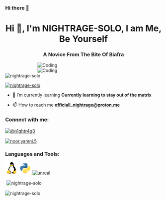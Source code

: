### Hi there 👋

<!--
**NIGHTRAGE-SOLO/NIGHTRAGE-SOLO** is a ✨ _special_ ✨ repository because its `README.md` (this file) appears on your GitHub profile.

Here are some ideas to get you started:

- 🔭 I’m currently working on ...
- 🌱 I’m currently learning ...
- 👯 I’m looking to collaborate on ...
- 🤔 I’m looking for help with ...
- 💬 Ask me about ...
- 📫 How to reach me: ...
- 😄 Pronouns: ...
- ⚡ Fun fact: ...
--><h1 align="center">Hi 👋, I'm NIGHTRAGE-SOLO, I am Me, Be Yourself</h1>

<h3 align="center">A Novice From The Bite Of Biafra</h3><img align="right" alt="Coding" width="400" src="https://miro.medium.com/v2/resize:fit:1400/1*5_-vAY4eZmoSzW9eXq6ABw.gif">

<img align="right" alt="Coding" width="400" src="https://gifdb.com/images/high/hacker-hacking-in-the-dark-h2fu99nutzo132op.gif">

<p align="left"> <img src="https://komarev.com/ghpvc/?username=nightrage-solo&label=Profile%20views&color=0e75b6&style=flat" alt="nightrage-solo" /> </p>

<p align="left"> <a href="https://github.com/ryo-ma/github-profile-trophy"><img src="https://github-profile-trophy.vercel.app/?username=nightrage-solo" alt="nightrage-solo" /></a> </p>

- 🌱 I’m currently learning **Currently learning to stay out of the matrix**

- 📫 How to reach me **officiall_nightrage@proton.me**

<h3 align="left">Connect with me:</h3>

<p align="left">

<a href="https://twitter.com/@n1ghtr4g3" target="blank"><img align="center" src="https://raw.githubusercontent.com/rahuldkjain/github-profile-readme-generator/master/src/images/icons/Social/twitter.svg" alt="@n1ghtr4g3" height="30" width="40" /></a>

<a href="https://fb.com/noor.yamni.5" target="blank"><img align="center" src="https://raw.githubusercontent.com/rahuldkjain/github-profile-readme-generator/master/src/images/icons/Social/facebook.svg" alt="noor.yamni.5" height="30" width="40" /></a>

</p>

<h3 align="left">Languages and Tools:</h3>

<p align="left"> <a href="https://www.linux.org/" target="_blank" rel="noreferrer"> <img src="https://raw.githubusercontent.com/devicons/devicon/master/icons/linux/linux-original.svg" alt="linux" width="40" height="40"/> </a> <a href="https://www.python.org" target="_blank" rel="noreferrer"> <img src="https://raw.githubusercontent.com/devicons/devicon/master/icons/python/python-original.svg" alt="python" width="40" height="40"/> </a> <a href="https://unrealengine.com/" target="_blank" rel="noreferrer"> <img src="https://raw.githubusercontent.com/kenangundogan/fontisto/036b7eca71aab1bef8e6a0518f7329f13ed62f6b/icons/svg/brand/unreal-engine.svg" alt="unreal" width="40" height="40"/> </a> </p>

<p>&nbsp;<img align="center" src="https://github-readme-stats.vercel.app/api?username=nightrage-solo&show_icons=true&locale=en" alt="nightrage-solo" /></p>

<p><img align="center" src="https://github-readme-streak-stats.herokuapp.com/?user=nightrage-solo&" alt="nightrage-solo" /></p>

